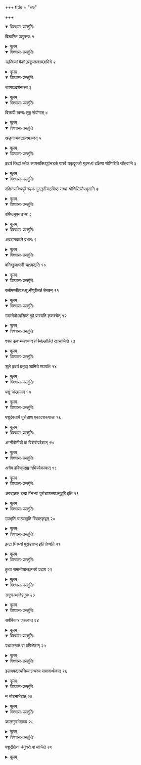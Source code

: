 +++
title = "०७"

+++


<details open><summary>विश्वास-प्रस्तुतिः</summary>

विशास्ति पशुमन्यः १
</details>

<details><summary>मूलम्</summary>

विशास्ति पशुमन्यः १
</details>


<details open><summary>विश्वास-प्रस्तुतिः</summary>

ऋत्विजां वैकोऽप्रकॢप्तत्वाच्छामित्रे २
</details>

<details><summary>मूलम्</summary>

ऋत्विजां वैकोऽप्रकॢप्तत्वाच्छामित्रे २
</details>


<details open><summary>विश्वास-प्रस्तुतिः</summary>

उपगाऽदर्शनाच्च ३
</details>

<details><summary>मूलम्</summary>

उपगाऽदर्शनाच्च ३
</details>


<details open><summary>विश्वास-प्रस्तुतिः</summary>

विक्रयी त्वन्यः शूद्र संयोगात् ४
</details>

<details><summary>मूलम्</summary>

विक्रयी त्वन्यः शूद्र संयोगात् ४
</details>


<details open><summary>विश्वास-प्रस्तुतिः</summary>

अङ्गान्यवद्यत्यभञ्जन् ५
</details>

<details><summary>मूलम्</summary>

अङ्गान्यवद्यत्यभञ्जन् ५
</details>


<details open><summary>विश्वास-प्रस्तुतिः</summary>

हृदयं जिह्वां क्रोडं सव्यसक्थिपूर्वनडकं पार्श्वे यकृद्वृक्कौ गुदमध्यं दक्षिणा श्रोणिरिति जौहवानि ६
</details>

<details><summary>मूलम्</summary>

हृदयं जिह्वां क्रोडं सव्यसक्थिपूर्वनडकं पार्श्वे यकृद्वृक्कौ गुदमध्यं दक्षिणा श्रोणिरिति जौहवानि ६
</details>


<details open><summary>विश्वास-प्रस्तुतिः</summary>

दक्षिणसक्थिपूर्वनडकं गुदतृतीयाऽणिष्ठं सव्या श्रोणिरित्यौपभृतानि ७
</details>

<details><summary>मूलम्</summary>

दक्षिणसक्थिपूर्वनडकं गुदतृतीयाऽणिष्ठं सव्या श्रोणिरित्यौपभृतानि ७
</details>


<details open><summary>विश्वास-प्रस्तुतिः</summary>

वर्षिष्ठमुपयड्भ्यः ८
</details>

<details><summary>मूलम्</summary>

वर्षिष्ठमुपयड्भ्यः ८
</details>


<details open><summary>विश्वास-प्रस्तुतिः</summary>

अवदानकाले प्रभागः ९
</details>

<details><summary>मूलम्</summary>

अवदानकाले प्रभागः ९
</details>


<details open><summary>विश्वास-प्रस्तुतिः</summary>

वनिष्ठुजाघनी चाऽवद्यति १०
</details>

<details><summary>मूलम्</summary>

वनिष्ठुजाघनी चाऽवद्यति १०
</details>


<details open><summary>विश्वास-प्रस्तुतिः</summary>

क्लोमप्लीहाऽध्यूध्नीपुरीततं चेच्छन् ११
</details>

<details><summary>मूलम्</summary>

क्लोमप्लीहाऽध्यूध्नीपुरीततं चेच्छन् ११
</details>


<details open><summary>विश्वास-प्रस्तुतिः</summary>

उदरमेदोऽवशिष्टं गुदे प्रास्यति कृशश्चेत् १२
</details>

<details><summary>मूलम्</summary>

उदरमेदोऽवशिष्टं गुदे प्रास्यति कृशश्चेत् १२
</details>


<details open><summary>विश्वास-प्रस्तुतिः</summary>

श्वभ्र ऊवध्यमवधाय तस्मिंल्लोहितं रक्षसामिति १३
</details>

<details><summary>मूलम्</summary>

श्वभ्र ऊवध्यमवधाय तस्मिंल्लोहितं रक्षसामिति १३
</details>


<details open><summary>विश्वास-प्रस्तुतिः</summary>

शूले हृदयं प्रतृद्य शामित्रे श्रपयति १४
</details>

<details><summary>मूलम्</summary>

शूले हृदयं प्रतृद्य शामित्रे श्रपयति १४
</details>


<details open><summary>विश्वास-प्रस्तुतिः</summary>

पशुं चोखायाम् १५
</details>

<details><summary>मूलम्</summary>

पशुं चोखायाम् १५
</details>


<details open><summary>विश्वास-प्रस्तुतिः</summary>

पशुदेवतायै पुरोडाश एकादशकपालः १६
</details>

<details><summary>मूलम्</summary>

पशुदेवतायै पुरोडाश एकादशकपालः १६
</details>


<details open><summary>विश्वास-प्रस्तुतिः</summary>

अग्नीषोमीयो वा विशेषोपदेशात् १७
</details>

<details><summary>मूलम्</summary>

अग्नीषोमीयो वा विशेषोपदेशात् १७
</details>


<details open><summary>विश्वास-प्रस्तुतिः</summary>

अत्रैव हविष्कृदाह्वानमिज्यैकत्वात् १८
</details>

<details><summary>मूलम्</summary>

अत्रैव हविष्कृदाह्वानमिज्यैकत्वात् १८
</details>


<details open><summary>विश्वास-प्रस्तुतिः</summary>

अवद्यन्नाह इन्द्रा ग्निभ्यां पुरोडाशस्याऽनुब्रूहि इति १९
</details>

<details><summary>मूलम्</summary>

अवद्यन्नाह इन्द्रा ग्निभ्यां पुरोडाशस्याऽनुब्रूहि इति १९
</details>


<details open><summary>विश्वास-प्रस्तुतिः</summary>

उपभृति चाऽवद्यति स्विष्टकृद्वत् २०
</details>

<details><summary>मूलम्</summary>

उपभृति चाऽवद्यति स्विष्टकृद्वत् २०
</details>


<details open><summary>विश्वास-प्रस्तुतिः</summary>

इन्द्रा ग्निभ्यां पुरोडाशम् इति प्रेष्यति २१
</details>

<details><summary>मूलम्</summary>

इन्द्रा ग्निभ्यां पुरोडाशम् इति प्रेष्यति २१
</details>


<details open><summary>विश्वास-प्रस्तुतिः</summary>

हुत्वा समानीयाज्ऽग्नये प्रदाय २२
</details>

<details><summary>मूलम्</summary>

हुत्वा समानीयाज्ऽग्नये प्रदाय २२
</details>


<details open><summary>विश्वास-प्रस्तुतिः</summary>

सगुणस्थानेऽगुणः २३
</details>

<details><summary>मूलम्</summary>

सगुणस्थानेऽगुणः २३
</details>


<details open><summary>विश्वास-प्रस्तुतिः</summary>

सर्वविकार एकत्वात् २४
</details>

<details><summary>मूलम्</summary>

सर्वविकार एकत्वात् २४
</details>


<details open><summary>विश्वास-प्रस्तुतिः</summary>

यथाऽम्नातं वा वचिभेदात् २५
</details>

<details><summary>मूलम्</summary>

यथाऽम्नातं वा वचिभेदात् २५
</details>


<details open><summary>विश्वास-प्रस्तुतिः</summary>

इडामवद्यत्यक्रियाऽन्यस्य समानार्थत्वात् २६
</details>

<details><summary>मूलम्</summary>

इडामवद्यत्यक्रियाऽन्यस्य समानार्थत्वात् २६
</details>


<details open><summary>विश्वास-प्रस्तुतिः</summary>

न चोदनाभेदात् २७
</details>

<details><summary>मूलम्</summary>

न चोदनाभेदात् २७
</details>


<details open><summary>विश्वास-प्रस्तुतिः</summary>

कालगुणभेदाच्च २८
</details>

<details><summary>मूलम्</summary>

कालगुणभेदाच्च २८
</details>


<details open><summary>विश्वास-प्रस्तुतिः</summary>

पशुर्दक्षिणा धेनुर्वरो वा मार्जिते २९
</details>

<details><summary>मूलम्</summary>

पशुर्दक्षिणा धेनुर्वरो वा मार्जिते २९
</details>
